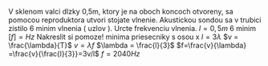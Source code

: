 V sklenom valci dlzky 0,5m, ktory je na oboch koncoch otvoreny, sa pomocou reproduktora utvori stojate vlnenie. Akustickou sondou sa v trubici zistilo 6 minim vlnenia ( uzlov ). Urcte frekvenciu vlnenia.
$l = 0,5m$
6 minim
$[f]=Hz$
Nakreslit si pomoze! minima priesecniky s osou x
$l = 3\lambda$
$v = \frac{\lambda}{T}$
$v= \lambda f$
$\lambda = \frac{l}{3}$
$f=\frac{v}{\lambda} =\frac{v}{\frac{l}{3}}=3v/l$
$f=2040Hz$

